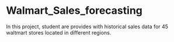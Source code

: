 # Walmart_Sales_forecasting
In this project, student are provides with historical sales data for 45 waltmart stores located in different regions.
